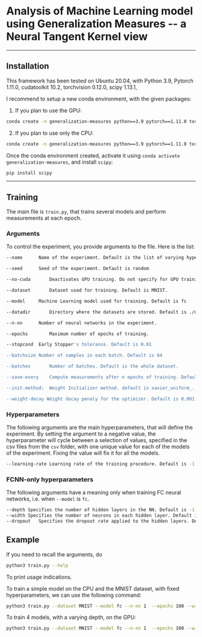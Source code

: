 # Analysis of Machine Learning model using Generalization Measures -- a Neural Tangent Kernel view


---

## Installation

This framework has been tested on Ubuntu 20.04, with Python 3.9, Pytorch 1.11.0, cudatoolkit 10.2, torchvision 0.12.0, scipy 1.13.1,

I recommend to setup a new conda environment, with the given packages:

1. If you plan to use the GPU:
```bash
conda create -n generalization-measures python==3.9 pytorch==1.11.0 torchvision==0.12.0 matplotlib cudatoolkit=10.2 -c pytorch
```

2. If you plan to use only the CPU:
```bash
conda create -n generalization-measures python==3.9 pytorch==1.11.0 torchvision==0.12.0 matplotlib cpuonly -c pytorch
```

Once the conda environment created, activate it using `conda activate generalization-measures`, and install `scipy`:

```bash
pip install scipy
```

---

## Training

The main file is `train.py`, that trains several models and perform measurements at each epoch.

### Arguments
To control the experiment, you provide arguments to the file. Here is the list:

```bash
--name		Name of the experiment. Default is the list of varying hyperparameters

--seed		Seed of the experiment. Default is random

--no-cuda		Deactivates GPU training. Do not specify for GPU training

--dataset		Dataset used for training. Default is MNIST.

--model		Machine Learning model used for training. Default is fc

--datadir		Directory where the datasets are stored. Default is ./datasets

--n-nn		Number of neural networks in the experiment.

--epochs		Maximum number of epochs of training.

--stopcond	Early Stopper's tolerance. Default is 0.01

--batchsize	Number of samples in each batch. Default is 64

--batches		Number of batches. Default is the whole dataset.

--save-every	Compute measurements after n epochs of training. Default is 1

--init-method:	Weight Initializer method. default is xavier_uniform_. See [torch.nn.init] for the complete list

--weight-decay Weight decay penaly for the optimizer. Default is 0.001
```


### Hyperparameters

The following arguments are the main hyperparameters, that will define the experiment. By setting the argument to a negative value, the hyperparameter will cycle between a selection of values, specified in the csv files from the `csv` folder, with one unique value for each of the models of the experiment. Fixing the value will fix it for all the models.
```bash
--learning-rate	Learning rate of the training procedure. Default is -1
```

### FCNN-only hyperparameters

The following arguments have a meaning only when training FC neural networks, i.e. when `--model` is `fc`. 
```bash
--depth	Specifies the number of hidden layers in the NN. Default is -1
--width	Specifies the number of neurons in each hidden layer. Default is -1
--dropout	Specifies the dropout rate applied to the hidden layers. Default is -1
```

## Example

If you need to recall the arguments, do
```bash
python3 train.py --help
```
To print usage indications.

To train a simple model on the CPU and the MNIST dataset, with fixed hyperparameters, we can use the following command:
```bash
python3 train.py --dataset MNIST --model fc --n-nn 1  --epochs 100 --width 256 --depth 1 --dropout  0.0 --learning-rate 0.01 --no-cuda --init-method xavier_normal_ --seed 42
```

To train 4 models, with a varying depth, on the GPU:

```bash
python3 train.py --dataset MNIST --model fc --n-nn 1  --epochs 100 --width 256 --depth -1 --dropout  0.0 --learning-rate 0.01  --init-method xavier_normal_ --seed 42
```


















































